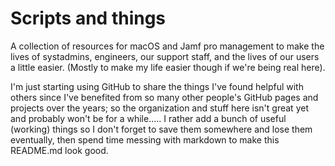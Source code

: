 # Scripts and things
A collection of resources for macOS and Jamf pro management to make the lives of systadmins, engineers, our support staff, and the lives of our users a little easier. (Mostly to make my life easier though if we're being real here).

I'm just starting using GitHub to share the things I've found helpful with others since I've benefited from so many other people's GitHub pages and projects over the years; so the organization and stuff here isn't great yet and probably won't be for a while..... I rather add a bunch of useful (working) things so I don't forget to save them somewhere and lose them eventually, then spend time messing with markdown to make this README.md look good.
